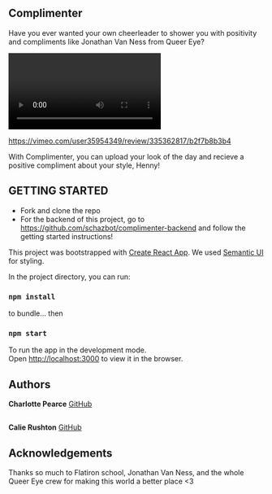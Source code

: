 ## Complimenter
Have you ever wanted your own cheerleader to shower you with positivity and compliments like Jonathan Van Ness from Queer Eye?

![JonathanVanNess](https://media.giphy.com/media/KAkkxmIwm5IKVElNnI/giphy.mp4)


https://vimeo.com/user35954349/review/335362817/b2f7b8b3b4

With Complimenter, you can upload your look of the day and recieve a positive compliment about your style, Henny!

## GETTING STARTED
* Fork and clone the repo
* For the backend of this project, go to https://github.com/schazbot/complimenter-backend and follow the getting started instructions!

This project was bootstrapped with [Create React App](https://github.com/facebook/create-react-app).
We used [Semantic UI](https://react.semantic-ui.com/) for styling.

In the project directory, you can run:

### `npm install` 
to bundle... 
then

### `npm start` 
To run the app in the development mode.<br>
Open [http://localhost:3000](http://localhost:3000) to view it in the browser.

## Authors 
**Charlotte Pearce** [GitHub](https://github.com/schazbot)
##
**Calie Rushton** [GitHub](https://github.com/CalieR)


## Acknowledgements
Thanks so much to Flatiron school, Jonathan Van Ness, and the whole Queer Eye crew for making this world a better place <3
